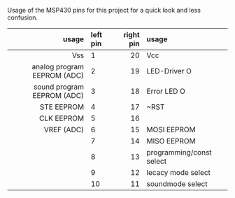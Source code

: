 Usage of the MSP430 pins for this project for a quick look and less confusion.

|usage|left pin|right pin|usage|
|---:|:---|---:|:---|
|Vss|1|20|Vcc|
|analog program EEPROM (ADC)|2|19|LED-Driver O|
|sound program EEPROM (ADC)|3|18|Error LED O|
|STE EEPROM|4|17|~RST|
|CLK EEPROM|5|16||
|VREF (ADC)|6|15|MOSI EEPROM|
||7|14|MISO EEPROM|
||8|13|programming/const select|
||9|12|lecacy mode select|
||10|11|soundmode select|
